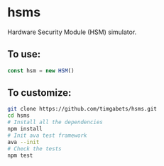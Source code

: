 # hsms

Hardware Security Module (HSM) simulator.

## To use:
```javascript
const hsm = new HSM()

```

## To customize:

```bash
git clone https://github.com/timgabets/hsms.git
cd hsms
# Install all the dependencies
npm install
# Init ava test framework
ava --init
# Check the tests
npm test
```
